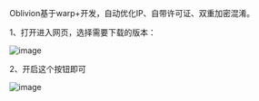 Oblivion基于warp+开发，自动优化IP、自带许可证、双重加密混淆。

1、打开进入网页，选择需要下载的版本：

![image](https://github.com/xiaofeivip/tutorial/assets/37949125/516c233a-52c0-4204-ada7-3ca411a431d9)

2、开启这个按钮即可

![image](https://github.com/xiaofeivip/tutorial/assets/37949125/19c3239c-42cf-41ee-ada1-8d8364364697)
